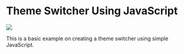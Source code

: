# Theme Switcher Using JavaScript

![](https://i.ibb.co/KwjRQq8/ezgif-com-video-to-gif.gif)

This is a basic example on creating a theme switcher using simple JavaScript.
